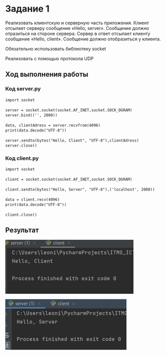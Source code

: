 # Задание 1

Реализовать клиентскую и серверную часть приложения. Клиент отсылает серверу
сообщение «Hello, server». Сообщение должно отразиться на стороне сервера.
Сервер в ответ отсылает клиенту сообщение «Hello, client». Сообщение должно
отобразиться у клиента.

Обязательно использовать библиотеку socket

Реализовать с помощью протокола UDP

## Ход выполнения работы

### Код server.py

    import socket

    server = socket.socket(socket.AF_INET,socket.SOCK_DGRAM)
    server.bind(('', 2000))

    data, clientAdress = server.recvfrom(4096)
    print(data.decode("UTF-8"))

    server.sendto(bytes("Hello, Client", "UTF-8"),clientAdress)
    server.close()

### Код client.py

    import socket

    client = socket.socket(socket.AF_INET,socket.SOCK_DGRAM)

    client.sendto(bytes("Hello, Server", "UTF-8"),('localhost', 2000))

    data = client.recv(4096)
    print(data.decode("UTF-8"))

    client.close()

## Результат

![Результат1](images/task_1_client.jpg)

![Результат2](images/task_1_server.jpg)
